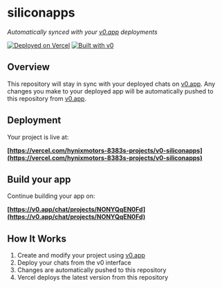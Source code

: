 # siliconapps

*Automatically synced with your [v0.app](https://v0.app) deployments*

[![Deployed on Vercel](https://img.shields.io/badge/Deployed%20on-Vercel-black?style=for-the-badge&logo=vercel)](https://vercel.com/hynixmotors-8383s-projects/v0-siliconapps)
[![Built with v0](https://img.shields.io/badge/Built%20with-v0.app-black?style=for-the-badge)](https://v0.app/chat/projects/NONYQqEN0Fd)

## Overview

This repository will stay in sync with your deployed chats on [v0.app](https://v0.app).
Any changes you make to your deployed app will be automatically pushed to this repository from [v0.app](https://v0.app).

## Deployment

Your project is live at:

**[https://vercel.com/hynixmotors-8383s-projects/v0-siliconapps](https://vercel.com/hynixmotors-8383s-projects/v0-siliconapps)**

## Build your app

Continue building your app on:

**[https://v0.app/chat/projects/NONYQqEN0Fd](https://v0.app/chat/projects/NONYQqEN0Fd)**

## How It Works

1. Create and modify your project using [v0.app](https://v0.app)
2. Deploy your chats from the v0 interface
3. Changes are automatically pushed to this repository
4. Vercel deploys the latest version from this repository